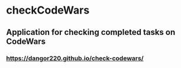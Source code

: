 # checkCodeWars

## Application for checking completed tasks on CodeWars

### https://dangor220.github.io/check-codewars/
